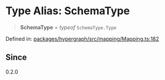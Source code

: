 # Type Alias: SchemaType

> **SchemaType** = *typeof* `SchemaType.Type`

Defined in: [packages/hypergraph/src/mapping/Mapping.ts:182](https://github.com/hashirpm/hypergraph/blob/ab4ea1cdb9430798142e0d735aac9d31c2cf0ae0/packages/hypergraph/src/mapping/Mapping.ts#L182)

## Since

0.2.0
